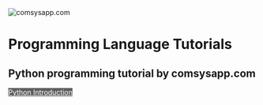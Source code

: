 <img src="https://comsysapp.github.io/comsysapp-com.jpeg" alt="comsysapp.com">
<h1>Programming Language Tutorials</h1>
<h2>Python programming tutorial by comsysapp.com</h2>
<a href="https://comsysapp.com/python/python-introduction" target="_self" style="background-color:#5f5f5f;color:white;" >Python Introduction </a>
